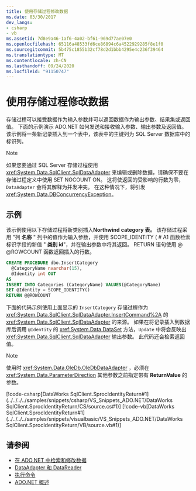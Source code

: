 ```yaml
---
title: 使用存储过程修改数据
ms.date: 03/30/2017
dev_langs:
- csharp
- vb
ms.assetid: 7d8e9a46-1af6-4a02-bf61-969d77ae07e0
ms.openlocfilehash: 65116a48533fd6ce86894c6a4522929285f8e1f0
ms.sourcegitcommit: 5b475c1855b32cf78d2d1bbb4295e4c236f39464
ms.translationtype: MT
ms.contentlocale: zh-CN
ms.lasthandoff: 09/24/2020
ms.locfileid: "91150747"
---
```

# <a name="modifying-data-with-stored-procedures"></a>使用存储过程修改数据

存储过程可以接受数据作为输入参数并可以返回数据作为输出参数、结果集或返回值。 下面的示例演示 ADO.NET 如何发送和接收输入参数、输出参数及返回值。 该示例将一条新记录插入到一个表中，该表中的主键列为 SQL Server 数据库中的标识列。  
  
> [!NOTE]
> 如果您要通过 SQL Server 存储过程使用 <xref:System.Data.SqlClient.SqlDataAdapter> 来编辑或删除数据，请确保不要在存储过程定义中使用 SET NOCOUNT ON。 这将使返回的受影响的行数为零，`DataAdapter` 会将其解释为并发冲突。 在这种情况下，将引发 <xref:System.Data.DBConcurrencyException>。  
  
## <a name="example"></a>示例  

 该示例使用以下存储过程将新类别插入**Northwind** **category 表。** 该存储过程采用 "列 **名称** " 列中的值作为输入参数，并使用 SCOPE_IDENTITY ( # A1 函数检索标识字段的新值 " **类别 id**"，并在输出参数中将其返回。 RETURN 语句使用 @ @ROWCOUNT 函数返回插入的行数。  
  
```sql
CREATE PROCEDURE dbo.InsertCategory  
  @CategoryName nvarchar(15),  
  @Identity int OUT  
AS  
INSERT INTO Categories (CategoryName) VALUES(@CategoryName)  
SET @Identity = SCOPE_IDENTITY()  
RETURN @@ROWCOUNT  
```  
  
 下面的代码示例使用上面显示的 `InsertCategory` 存储过程作为 <xref:System.Data.SqlClient.SqlDataAdapter.InsertCommand%2A> 的 <xref:System.Data.SqlClient.SqlDataAdapter> 的来源。 如果在将记录插入到数据库后调用 `@Identity` 的 <xref:System.Data.DataSet> 方法，`Update` 中将会反映出 <xref:System.Data.SqlClient.SqlDataAdapter> 输出参数。 此代码还会检索返回值。  
  
> [!NOTE]
> 使用时 <xref:System.Data.OleDb.OleDbDataAdapter> ，必须在 <xref:System.Data.ParameterDirection> 其他参数之前指定带有 **ReturnValue** 的参数。  
  
 [!code-csharp[DataWorks SqlClient.SprocIdentityReturn#1](../../../../samples/snippets/csharp/VS_Snippets_ADO.NET/DataWorks SqlClient.SprocIdentityReturn/CS/source.cs#1)]
 [!code-vb[DataWorks SqlClient.SprocIdentityReturn#1](../../../../samples/snippets/visualbasic/VS_Snippets_ADO.NET/DataWorks SqlClient.SprocIdentityReturn/VB/source.vb#1)]  
  
## <a name="see-also"></a>请参阅

- [在 ADO.NET 中检索和修改数据](retrieving-and-modifying-data.md)
- [DataAdapter 和 DataReader](dataadapters-and-datareaders.md)
- [执行命令](executing-a-command.md)
- [ADO.NET 概述](ado-net-overview.md)
